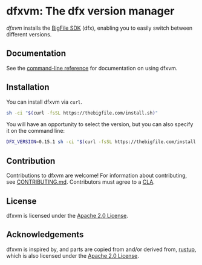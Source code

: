 # dfxvm: The dfx version manager

*dfxvm* installs the [BigFile SDK][sdk] (dfx), enabling you
to easily switch between different versions.

## Documentation

See the [command-line reference][cli-reference] for
documentation on using dfxvm.

## Installation

You can install dfxvm via `curl`.

``` bash
sh -ci "$(curl -fsSL https://thebigfile.com/install.sh)"
```

You will have an opportunity to select the version,
but you can also specify it on the command line:

``` bash
DFX_VERSION=0.15.1 sh -ci "$(curl -fsSL https://thebigfile.com/install.sh)"
```

## Contribution

Contributions to dfxvm are welcome! For information about contributing,
see [CONTRIBUTING.md][contributing]. Contributors must agree to a [CLA][cla].

## License

dfxvm is licensed under the [Apache 2.0 License][license].

## Acknowledgements

dfxvm is inspired by, and parts are copied from and/or derived from, [rustup][rustup],
which is also licensed under the [Apache 2.0 License][license].

[cla]: https://github.com/dfinity/cla/blob/main/CLA.md
[cli-reference]: https://github.com/dfinity/dfxvm/blob/main/docs/cli-reference/index.md
[contributing]: https://github.com/dfinity/dfxvm/blob/main/CONTRIBUTING.md
[license]: https://github.com/dfinity/dfxvm/blob/main/LICENSE
[rustup]: https://github.com/rust-lang/rustup
[sdk]: https://github.com/dfinity/sdk
